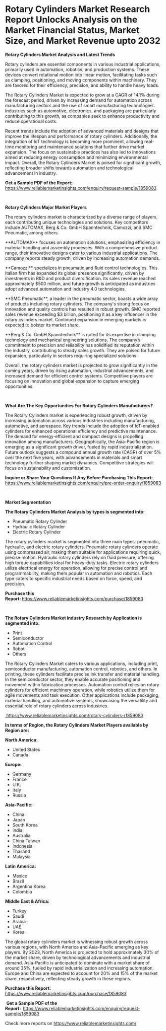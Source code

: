 <p><h1>Rotary Cylinders Market Research Report Unlocks Analysis on the Market Financial Status, Market Size, and Market Revenue upto 2032</h1></p><p><strong>Rotary Cylinders Market Analysis and Latest Trends</strong></p>
<p><p>Rotary cylinders are essential components in various industrial applications, primarily used in automation, robotics, and production systems. These devices convert rotational motion into linear motion, facilitating tasks such as clamping, positioning, and moving components within machinery. They are favored for their efficiency, precision, and ability to handle heavy loads.</p><p>The Rotary Cylinders Market is expected to grow at a CAGR of 14.1% during the forecast period, driven by increasing demand for automation across manufacturing sectors and the rise of smart manufacturing technologies. Industries such as automotive, electronics, and packaging are particularly contributing to this growth, as companies seek to enhance productivity and reduce operational costs. </p><p>Recent trends include the adoption of advanced materials and designs that improve the lifespan and performance of rotary cylinders. Additionally, the integration of IoT technology is becoming more prominent, allowing real-time monitoring and maintenance solutions that further drive market expansion. The focus on sustainable practices has also led to innovations aimed at reducing energy consumption and minimizing environmental impact. Overall, the Rotary Cylinders Market is poised for significant growth, reflecting broader shifts towards automation and technological advancement in industry.</p></p>
<p><strong>Get a Sample PDF of the Report:&nbsp;</strong> <a href="https://www.reliablemarketinsights.com/enquiry/request-sample/1859083?utm_campaign=2624&utm_medium=2&utm_source=Github&utm_content=ia&utm_term=08042025&utm_id=rotary-cylinders">https://www.reliablemarketinsights.com/enquiry/request-sample/1859083</a></p>
<p>&nbsp;</p>
<p><strong>Rotary Cylinders Major Market Players</strong></p>
<p><p>The rotary cylinders market is characterized by a diverse range of players, each contributing unique technologies and solutions. Key competitors include AUTOMAX, Berg & Co. GmbH Spanntechnik, Camozzi, and SMC Pneumatic, among others.</p><p>**AUTOMAX** focuses on automation solutions, emphasizing efficiency in material handling and assembly processes. With a comprehensive product range, their innovative designs cater to various industrial applications. The company reports steady growth, driven by increasing automation demands.</p><p>**Camozzi** specializes in pneumatic and fluid control technologies. This Italian firm has expanded its global presence significantly, driven by investments in R&D and product diversification. Its sales revenue reached approximately $500 million, and future growth is anticipated as industries adopt advanced automation and Industry 4.0 technologies.</p><p>**SMC Pneumatic**, a leader in the pneumatic sector, boasts a wide array of products including rotary cylinders. The company's strong focus on innovation and quality controls has resulted in robust growth. SMC reported sales revenue exceeding $3 billion, positioning it as a key influencer in the rotary cylinders market. Continued expansion in emerging markets is expected to bolster its market share.</p><p>**Berg & Co. GmbH Spanntechnik** is noted for its expertise in clamping technology and mechanical engineering solutions. The company’s commitment to precision and reliability has solidified its reputation within the industry, contributing to steady sales growth. They are poised for future expansion, particularly in sectors requiring specialized solutions.</p><p>Overall, the rotary cylinders market is projected to grow significantly in the coming years, driven by rising automation, industrial advancements, and increased demand for efficient control systems. Competitive players are focusing on innovation and global expansion to capture emerging opportunities.</p></p>
<p>&nbsp;</p>
<p><strong>What Are The Key Opportunities For Rotary Cylinders Manufacturers?</strong></p>
<p><p>The Rotary Cylinders market is experiencing robust growth, driven by increasing automation across various industries including manufacturing, automotive, and aerospace. Key trends include the adoption of IoT-enabled cylinders for enhanced operational efficiency and predictive maintenance. The demand for energy-efficient and compact designs is propelling innovation among manufacturers. Geographically, the Asia-Pacific region is emerging as a significant growth driver, fueled by rapid industrialization. Future outlook suggests a compound annual growth rate (CAGR) of over 5% over the next five years, with advancements in materials and smart technology further shaping market dynamics. Competitive strategies will focus on sustainability and customization.</p></p>
<p><strong>Inquire or Share Your Questions If Any Before Purchasing This Report:</strong> <a href="https://www.reliablemarketinsights.com/enquiry/pre-order-enquiry/1859083?utm_campaign=2624&utm_medium=2&utm_source=Github&utm_content=ia&utm_term=08042025&utm_id=rotary-cylinders">https://www.reliablemarketinsights.com/enquiry/pre-order-enquiry/1859083</a></p>
<p>&nbsp;</p>
<p><strong>Market Segmentation</strong></p>
<p><strong>The Rotary Cylinders Market Analysis by types is segmented into:</strong></p>
<p><ul><li>Pneumatic Rotary Cylinder</li><li>Hydraulic Rotary Cylinder</li><li>Electric Rotary Cylinder</li></ul></p>
<p><p>The rotary cylinders market is segmented into three main types: pneumatic, hydraulic, and electric rotary cylinders. Pneumatic rotary cylinders operate using compressed air, making them suitable for applications requiring quick, precise motion. Hydraulic rotary cylinders rely on fluid pressure, offering high torque capabilities ideal for heavy-duty tasks. Electric rotary cylinders utilize electrical energy for operation, allowing for precise control and programmability, making them popular in automation and robotics. Each type caters to specific industrial needs based on force, speed, and precision.</p></p>
<p><strong>Purchase this Report:&nbsp;</strong><a href="https://www.reliablemarketinsights.com/purchase/1859083?utm_campaign=2624&utm_medium=2&utm_source=Github&utm_content=ia&utm_term=08042025&utm_id=rotary-cylinders">https://www.reliablemarketinsights.com/purchase/1859083</a></p>
<p>&nbsp;</p>
<p><strong>The Rotary Cylinders Market Industry Research by Application is segmented into:</strong></p>
<p><ul><li>Print</li><li>Semiconductor</li><li>Automation Control</li><li>Robot</li><li>Others</li></ul></p>
<p><p>The Rotary Cylinders Market caters to various applications, including print, semiconductor manufacturing, automation control, robotics, and others. In printing, these cylinders facilitate precise ink transfer and material handling. In the semiconductor sector, they enable accurate positioning and movement within fabrication processes. Automation control relies on rotary cylinders for efficient machinery operation, while robotics utilize them for agile movements and task execution. Other applications include packaging, material handling, and automotive systems, showcasing the versatility and essential role of rotary cylinders across industries.</p></p>
<p><a href="https://www.reliablemarketinsights.com/rotary-cylinders-r1859083?utm_campaign=2624&utm_medium=2&utm_source=Github&utm_content=ia&utm_term=08042025&utm_id=rotary-cylinders">&nbsp;https://www.reliablemarketinsights.com/rotary-cylinders-r1859083</a></p>
<p><strong>In terms of Region, the Rotary Cylinders Market Players available by Region are:</strong></p>
<p>
    <p> <strong> North America: </strong>
        <ul>
            <li>United States</li>
            <li>Canada</li>
        </ul>
        </p> 
    <p> <strong> Europe: </strong>
        <ul>
            <li>Germany</li>
            <li>France</li>
            <li>U.K.</li>
            <li>Italy</li>
            <li>Russia</li>
        </ul>
        </p> 
    <p> <strong> Asia-Pacific: </strong>
        <ul>
            <li>China</li>
            <li>Japan</li>
            <li>South Korea</li>
            <li>India</li>
            <li>Australia</li>
            <li>China Taiwan</li>
            <li>Indonesia</li>
            <li>Thailand</li>
            <li>Malaysia</li>
        </ul>
        </p> 
    <p> <strong> Latin America: </strong>
        <ul>
            <li>Mexico</li>
            <li>Brazil</li>
            <li>Argentina Korea</li>
            <li>Colombia</li>
        </ul>
        </p> 
    <p> <strong> Middle East & Africa: </strong>
        <ul>
            <li>Turkey</li>
            <li>Saudi</li>
            <li>Arabia</li>
            <li>UAE</li>
            <li>Korea</li>
        </ul>
    </p>
    </p>
<p><p>The global rotary cylinders market is witnessing robust growth across various regions, with North America and Asia-Pacific emerging as key players. By 2023, North America is projected to hold approximately 30% of the market share, driven by technological advancements and industrial demand. Asia-Pacific is anticipated to dominate with a market share of around 35%, fueled by rapid industrialization and increasing automation. Europe and China are expected to account for 20% and 15% of the market share, respectively, reflecting steady growth in these regions.</p></p>
<p><strong>Purchase this Report: </strong><a href="https://www.reliablemarketinsights.com/purchase/1859083?utm_campaign=2624&utm_medium=2&utm_source=Github&utm_content=ia&utm_term=08042025&utm_id=rotary-cylinders">https://www.reliablemarketinsights.com/purchase/1859083</a></p>
<p>&nbsp;<strong>Get a Sample PDF of the Report:&nbsp;&nbsp;</strong><a href="https://www.reliablemarketinsights.com/enquiry/request-sample/1859083?utm_campaign=2624&utm_medium=2&utm_source=Github&utm_content=ia&utm_term=08042025&utm_id=rotary-cylinders">https://www.reliablemarketinsights.com/enquiry/request-sample/1859083</a></p>
<p><strong></strong></p>
<p>Check more reports on <a href="https://www.reliablemarketinsights.com/?utm_campaign=2624&utm_medium=2&utm_source=Github&utm_content=ia&utm_term=08042025&utm_id=rotary-cylinders">https://www.reliablemarketinsights.com/</a></p>